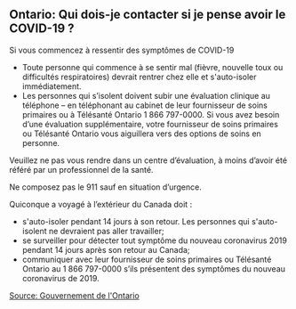 ## Ontario: Qui dois-je contacter si je pense avoir le COVID-19 ?

Si vous commencez à ressentir des symptômes de COVID-19

- Toute personne qui commence à se sentir mal (fièvre, nouvelle toux ou difficultés respiratoires) devrait rentrer chez elle et s'auto-isoler immédiatement.
- Les personnes qui s’isolent doivent subir une évaluation clinique au téléphone – en téléphonant au cabinet de leur fournisseur de soins primaires ou à Télésanté Ontario 1 866 797-0000. Si vous avez besoin d’une évaluation supplémentaire, votre fournisseur de soins primaires ou Télésanté Ontario vous aiguillera vers des options de soins en personne.

Veuillez ne pas vous rendre dans un centre d’évaluation, à moins d’avoir été référé par un professionnel de la santé.

Ne composez pas le 911 sauf en situation d’urgence.

Quiconque a voyagé à l’extérieur du Canada doit :

- s'auto-isoler pendant 14 jours à son retour. Les personnes qui s'auto-isolent ne devraient pas aller travailler;
- se surveiller pour détecter tout symptôme du nouveau coronavirus 2019 pendant 14 jours après son retour au Canada;
- communiquer avec leur fournisseur de soins primaires ou Télésanté Ontario au 1 866 797-0000 s’ils présentent des symptômes du nouveau coronavirus de 2019.

[Source: Gouvernement de l'Ontario](https://www.ontario.ca/fr/page/nouveau-coronavirus-2019)
